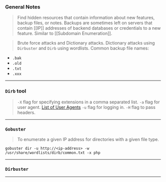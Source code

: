 
### General Notes

> Find hidden resources that contain information about new features, backup files, or notes.
> Backups are sometimes left on servers that contain [[IP]] addresses of backend databases or credentials to a new feature.
> Similar to [[Subdomain Enumeration]].

> Brute force attacks and Dictionary attacks.
> Dictionary attacks using `Dirbuster` and `Dirb` using wordlists.
> Common backup file names:
* `.bak`
* `.old`
* `.txt`
* `.xxx`

---
### `Dirb` tool

> `-X` flag for specifying extensions in a comma separated list.
> `-a` flag for user agent. [List of User Agents](https://useragentstring.com/pages/useragentstring.php)
> `-u` flag for logging in.
> `-H` flag to pass headers.

---
### `Gobuster`

> To enumerate a given IP address for directories with a given file type.
```
gobuster dir -u http://<ip-address> -w /usr/share/wordlists/dirb/common.txt -x php
```

---
### `Dirbuster`

---